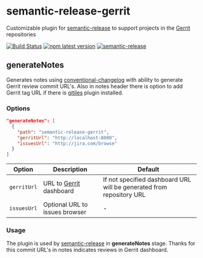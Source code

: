 # **semantic-release-gerrit**

Customizable plugin for [semantic-release](https://github.com/semantic-release/semantic-release) to support projects in the [Gerrit](https://www.gerritcodereview.com) repositories

[![Build Status](https://travis-ci.com/pascalMN/semantic-release-gerrit.svg?branch=master)](https://travis-ci.com/pascalMN/semantic-release-gerrit)
[![npm latest version](https://img.shields.io/npm/v/semantic-release-gerrit/latest.svg)](https://www.npmjs.com/package/semantic-release-gerrit)
[![semantic-release](https://img.shields.io/badge/%20%20%F0%9F%93%A6%F0%9F%9A%80-semantic--release-e10079.svg)](https://github.com/semantic-release/semantic-release)


## generateNotes

Generates notes using [conventional-changelog](https://github.com/conventional-changelog/conventional-changelog) with ability to generate Gerrit review commit URL's.
Also in notes header there is option to add Gerrit tag URL if there is [gitiles](https://gerrit.googlesource.com/gitiles/) plugin installed.

### Options

```json
"generateNotes": [
  {
    "path": "semantic-release-gerrit",
    "gerritUrl": "http://localhost:8080",
    "issuesUrl": "http://jira.com/browse"
  }
]
```

| Option       | Description                                                                                                                                                                                                                                                                                        | Default   |
| ------------ | -------------------------------------------------------------------------------------------------------------------------------------------------------------------------------------------------------------------------------------------------------------------------------------------------- | --------- |
| `gerritUrl`  | URL to [Gerrit](https://www.gerritcodereview.com) dashboard                                                                                                                                                           | If not specified dashboard URL will be generated from repository URL         |
| `issuesUrl`  | Optional URL to issues browser| -         |

### Usage

The plugin is used by [semantic-release](https://github.com/semantic-release/semantic-release) in **generateNotes** stage. Thanks for this commit URL's in notes indicates reviews in Gerrit dashboard.


